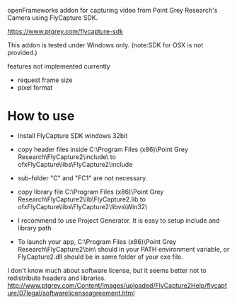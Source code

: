 openFrameworks addon for capturing video from Point Grey Research's Camera using FlyCapture SDK.

https://www.ptgrey.com/flycapture-sdk

This addon is tested under Windows only.
(note:SDK for OSX is not provided.)

features not implemented currently
* request frame size
* pixel format

# How to use

* Install FlyCapture SDK windows 32bit
* copy header files inside C:\Program Files (x86)\Point Grey Research\FlyCapture2\include\ to ofxFlyCapture\libs\FlyCapture2\include
* sub-folder "C" and "FC1" are not necessary.
* copy library file C:\Program Files (x86)\Point Grey Research\FlyCapture2\lib\FlyCapture2.lib to ofxFlyCapture\libs\FlyCapture2\libvs\Win32\

* I recommend to use Project Generator. It is easy to setup include and library path
* To launch your app, C:\Program Files (x86)\Point Grey Research\FlyCapture2\bin\ should in your PATH environment variable, or FlyCapture2.dll should be in same folder of your exe file.

I don't know much about software license, but it seems better not to redistribute headers and libraries.
http://www.ptgrey.com/Content/Images/uploaded/FlyCapture2Help/flycapture/07legal/softwarelicenseagreement.html
